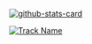 [![github-stats-card](https://kasroudra-stats-card.onrender.com/user?user=shadow9owo&theme=radical)](https://github.com/KasRoudra/github-stats-card)

[![Track Name](https://i.scdn.co/image/ab67616d0000b273YOURTRACKCOVERHASH)](https://open.spotify.com/track/3xLNGxUuvPswoo2prS3IvM?si=93bb9235debe4296)

